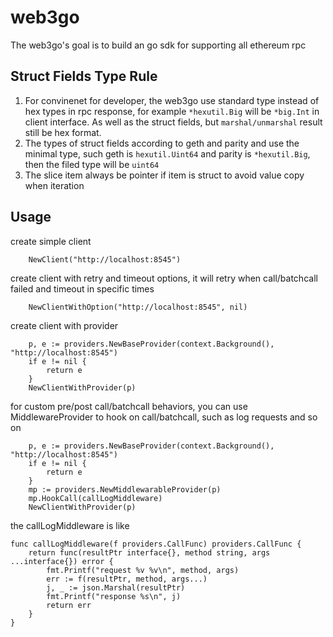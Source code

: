 # web3go
The web3go's goal is to build an go sdk for supporting all ethereum rpc

## Struct Fields Type Rule
1. For convinenet for developer, the web3go use standard type instead of hex types in rpc response, for example `*hexutil.Big` will be `*big.Int` in client interface. As well as the struct fields, but `marshal/unmarshal` result still be hex format.
2. The types of struct fields according to geth and parity and use the minimal type, such geth is `hexutil.Uint64` and parity is `*hexutil.Big`, then the filed type will be `uint64`
3. The slice item always be pointer if item is struct to avoid value copy when iteration

## Usage
create simple client
```golang
    NewClient("http://localhost:8545")
```
create client with retry and timeout options, it will retry when call/batchcall failed and timeout in specific times
```golang
    NewClientWithOption("http://localhost:8545", nil)
```
create client with provider
```golang
    p, e := providers.NewBaseProvider(context.Background(), "http://localhost:8545")
	if e != nil {
		return e
	}
	NewClientWithProvider(p)
```
for custom pre/post call/batchcall behaviors, you can use MiddlewareProvider to hook on call/batchcall, such as log requests and so on
```golang
	p, e := providers.NewBaseProvider(context.Background(), "http://localhost:8545")
	if e != nil {
		return e
	}
	mp := providers.NewMiddlewarableProvider(p)
	mp.HookCall(callLogMiddleware)
	NewClientWithProvider(p)
```
the callLogMiddleware is like
```golang
func callLogMiddleware(f providers.CallFunc) providers.CallFunc {
	return func(resultPtr interface{}, method string, args ...interface{}) error {
		fmt.Printf("request %v %v\n", method, args)
		err := f(resultPtr, method, args...)
		j, _ := json.Marshal(resultPtr)
		fmt.Printf("response %s\n", j)
		return err
	}
}
```